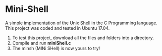 # Mini-Shell
A simple implementation of the Unix Shell in the C Programming language. This project was coded and tested in Ubuntu 17.04.

1. To test this project, download all the files and folders into a directory. 
2. Compile and run **miniShell.c**
3. The minsh (MINi SHell) is now yours to try!
